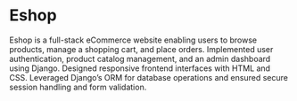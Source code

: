 # Eshop
Eshop is a full-stack eCommerce website enabling users to browse products, manage a shopping cart, and place orders. Implemented user authentication, product catalog management, and an admin dashboard using Django. Designed responsive frontend interfaces with HTML and CSS. Leveraged Django’s ORM for database operations and ensured secure session handling and form validation.
